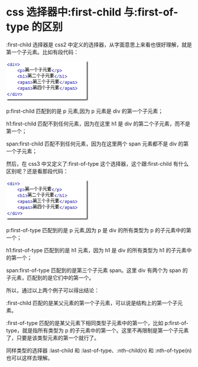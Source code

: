 # css 选择器中:first-child 与:first-of-type 的区别

:first-child 选择器是 css2 中定义的选择器，从字面意思上来看也很好理解，就是第一个子元素。比如有段代码：

![first-of-type](../images/css/first-of-type-2.png)

p:first-child 匹配到的是 p 元素,因为 p 元素是 div 的第一个子元素；

h1:first-child 匹配不到任何元素，因为在这里 h1 是 div 的第二个子元素，而不是第一个；

span:first-child 匹配不到任何元素，因为在这里两个 span 元素都不是 div 的第一个子元素；

然后，在 css3 中又定义了:first-of-type 这个选择器，这个跟:first-child 有什么区别呢？还是看那段代码：

![first-of-type](../images/css/first-of-type-2.png)

p:first-of-type 匹配到的是 p 元素,因为 p 是 div 的所有类型为 p 的子元素中的第一个；

h1:first-of-type 匹配到的是 h1 元素，因为 h1 是 div 的所有类型为 h1 的子元素中的第一个；

span:first-of-type 匹配到的是第三个子元素 span。这里 div 有两个为 span 的子元素，匹配到的是它们中的第一个。

所以，通过以上两个例子可以得出结论：

:first-child 匹配的是某父元素的第一个子元素，可以说是结构上的第一个子元素。

:first-of-type 匹配的是某父元素下相同类型子元素中的第一个，比如 p:first-of-type，就是指所有类型为 p 的子元素中的第一个。这里不再限制是第一个子元素了，只要是该类型元素的第一个就行了。

同样类型的选择器 :last-child 和 :last-of-type、:nth-child(n) 和 :nth-of-type(n) 也可以这样去理解。
